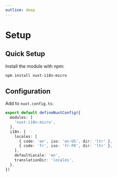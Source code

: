 ```yaml
---
outline: deep
---
```


# Setup

## Quick Setup

Install the module with npm:

```bash
npm install nuxt-i18n-micro
```

## Configuration

Add to `nuxt.config.ts`:

```typescript
export default defineNuxtConfig({
  modules: [
    'nuxt-i18n-micro',
  ],
  i18n: {
    locales: [
      { code: 'en', iso: 'en-US', dir: 'ltr' },
      { code: 'fr', iso: 'fr-FR', dir: 'ltr' },
    ],
    defaultLocale: 'en',
    translationDir: 'locales',
  },
})
```
